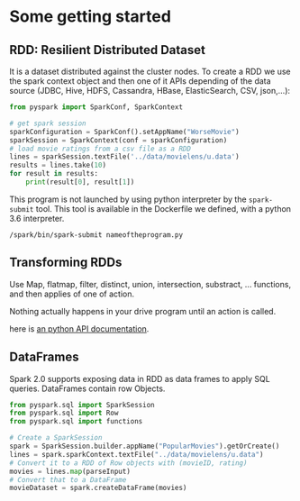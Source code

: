 # Some getting started 

## RDD: Resilient Distributed Dataset

It is a dataset distributed against the cluster nodes. To create a RDD we use the spark context object and then one of it APIs depending of the data source (JDBC, Hive, HDFS, Cassandra, HBase, ElasticSearch, CSV, json,...):

```python
from pyspark import SparkConf, SparkContext

# get spark session
sparkConfiguration = SparkConf().setAppName("WorseMovie")
sparkSession = SparkContext(conf = sparkConfiguration)
# load movie ratings from a csv file as a RDD
lines = sparkSession.textFile('../data/movielens/u.data')
results = lines.take(10)
for result in results:
    print(result[0], result[1])
```

This program is not launched by using python interpreter by the `spark-submit` tool. This tool is available in the Dockerfile we defined, with a python 3.6 interpreter.

```
/spark/bin/spark-submit nameoftheprogram.py
```

## Transforming RDDs

Use Map, flatmap, filter, distinct, union, intersection, substract, ... functions, and then applies of one of action.

Nothing actually happens in your drive program until an action is called.

here is [an python API documentation](https://spark.apache.org/docs/latest/api/python/index.html).

## DataFrames

Spark 2.0 supports exposing data in RDD as data frames to apply SQL queries. DataFrames contain row Objects.

```python
from pyspark.sql import SparkSession
from pyspark.sql import Row
from pyspark.sql import functions

# Create a SparkSession 
spark = SparkSession.builder.appName("PopularMovies").getOrCreate()
lines = spark.sparkContext.textFile("../data/movielens/u.data")
# Convert it to a RDD of Row objects with (movieID, rating)
movies = lines.map(parseInput)
# Convert that to a DataFrame
movieDataset = spark.createDataFrame(movies)
```
